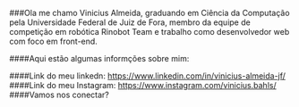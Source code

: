 ###Ola me chamo Vinicius Almeida, graduando em Ciência da Computação pela Universidade Federal de Juiz de Fora, membro da equipe de competição em robótica Rinobot Team e trabalho como desenvolvedor web com foco em front-end.

####Aqui estão algumas informções sobre mim:

####Link do meu linkedn: https://www.linkedin.com/in/vinicius-almeida-jf/
####Link do meu Instagram: https://www.instagram.com/vinicius.bahls/
####Vamos nos conectar?
